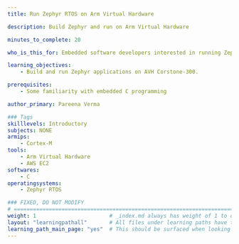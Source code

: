 ```yaml
---
title: Run Zephyr RTOS on Arm Virtual Hardware

description: Build Zephyr and run on Arm Virtual Hardware

minutes_to_complete: 20

who_is_this_for: Embedded software developers interested in running Zephyr RTOS.

learning_objectives: 
    - Build and run Zephyr applications on AVH Corstone-300.

prerequisites:
    - Some familiarity with embedded C programming

author_primary: Pareena Verma

### Tags
skilllevels: Introductory
subjects: NONE
armips:
    - Cortex-M
tools:
    - Arm Virtual Hardware
    - AWS EC2
softwares:
    - C
operatingsystems:
    - Zephyr RTOS

### FIXED, DO NOT MODIFY
# ================================================================================
weight: 1                       # _index.md always has weight of 1 to order correctly
layout: "learningpathall"       # All files under learning paths have this same wrapper
learning_path_main_page: "yes"  # This should be surfaced when looking for related content. Only set for _index.md of learning path content.
---
```

